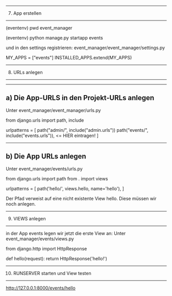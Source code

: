 ---------------------------------
7. App erstellen
---------------------------------
(eventenv) pwd
event_manager

(eventenv) python manage.py startapp events

und in den settings registrieren:
event_manager/event_manager/settings.py

MY_APPS = ["events"]
INSTALLED_APPS.extend(MY_APPS)

---------------------------------
8. URLs anlegen
---------------------------------

---------------------------------
a) Die App-URLS in den Projekt-URLs anlegen
---------------------------------
Unter event_manager/event_manager/urls.py

from django.urls import path, include

urlpatterns = [
    path("admin/", include("admin.urls"))
    path("events/", include("events.urls")), <= HIER eintragen!
]

---------------------------------
b) Die App URLs anlegen
---------------------------------
Unter event_manager/events/urls.py

from django.urls import path
from . import views

urlpatterns = [
	path('hello/', views.hello, name='hello'),
]

Der Pfad verweist auf eine nicht existente View hello.
Diese müssen wir noch anlegen.

---------------------------------
9. VIEWS anlegen
---------------------------------
in der App events legen wir jetzt die erste View an:
Unter event_manager/events/views.py

from django.http import HttpResponse

def hello(request):
    return HttpResponse('hello!')


---------------------------------
10. RUNSERVER starten und View testen
---------------------------------
http://127.0.0.1:8000/events/hello